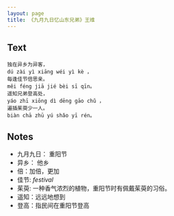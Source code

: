 ```yaml
---
layout: page
title: 《九月九日忆山东兄弟》王维
---
```


## Text

```
独在异乡为异客，
dú zài yì xiāng wéi yì kè ，
每逢佳节倍思亲。
měi féng jiā jié bèi sī qīn。
遥知兄弟登高处，
yáo zhī xiōng dì dēng gāo chǔ ，
遍插茱萸少一人。
biàn chā zhū yú shǎo yī rén。
```

## Notes

* 九月九日： 重阳节
* 异乡： 他乡
* 倍：加倍，更加
* 佳节: *festival*
* 茱萸: 一种香气浓烈的植物，重阳节时有佩戴茱萸的习俗。
* 遥知：远远地想到
* 登高：指民间在重阳节登高
